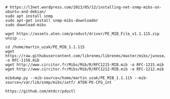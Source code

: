 
    # https://l3net.wordpress.com/2013/05/12/installing-net-snmp-mibs-on-ubuntu-and-debian/
    sudo apt install snmp
    sudo apt-get install snmp-mibs-downloader
    sudo download-mibs
    
    wget https://assets.aten.com/product/driver/PE_MIB_File_v1.1.115.zip
    unzip ...
    
    cd /home/martin_uzak/PE_MIB_1.1.115
    wget https://raw.githubusercontent.com/librenms/librenms/master/mibs/junose/rfc1158.mib -o RFC-1158.mib
    wget http://www.circitor.fr/Mibs/Mib/R/RFC1215-MIB.mib -o RFC-1215.mib
    wget http://www.circitor.fr/Mibs/Mib/R/RFC1212-MIB.mib -o RFC-1212.mib
    
    mibdump.py --mib-source=/home/martin_uzak/PE_MIB_1.1.115 --mib-source=/var/lib/snmp/mibs/ietf/ ATEN-PE-CFG_int
    
    https://github.com/mtdcr/pductl
